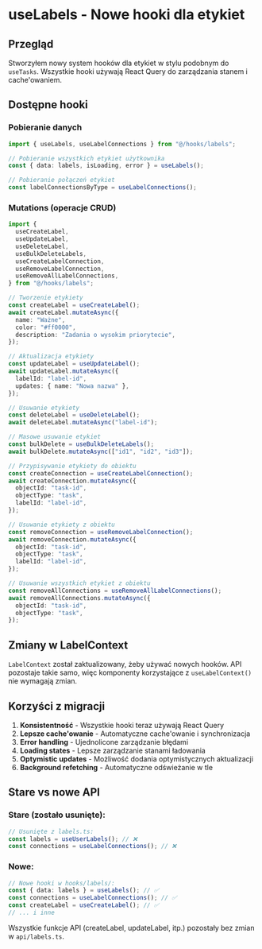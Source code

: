 # useLabels - Nowe hooki dla etykiet

## Przegląd

Stworzyłem nowy system hooków dla etykiet w stylu podobnym do `useTasks`. Wszystkie hooki używają React Query do zarządzania stanem i cache'owaniem.

## Dostępne hooki

### Pobieranie danych

```typescript
import { useLabels, useLabelConnections } from "@/hooks/labels";

// Pobieranie wszystkich etykiet użytkownika
const { data: labels, isLoading, error } = useLabels();

// Pobieranie połączeń etykiet
const labelConnectionsByType = useLabelConnections();
```

### Mutations (operacje CRUD)

```typescript
import {
  useCreateLabel,
  useUpdateLabel,
  useDeleteLabel,
  useBulkDeleteLabels,
  useCreateLabelConnection,
  useRemoveLabelConnection,
  useRemoveAllLabelConnections,
} from "@/hooks/labels";

// Tworzenie etykiety
const createLabel = useCreateLabel();
await createLabel.mutateAsync({
  name: "Ważne",
  color: "#ff0000",
  description: "Zadania o wysokim priorytecie",
});

// Aktualizacja etykiety
const updateLabel = useUpdateLabel();
await updateLabel.mutateAsync({
  labelId: "label-id",
  updates: { name: "Nowa nazwa" },
});

// Usuwanie etykiety
const deleteLabel = useDeleteLabel();
await deleteLabel.mutateAsync("label-id");

// Masowe usuwanie etykiet
const bulkDelete = useBulkDeleteLabels();
await bulkDelete.mutateAsync(["id1", "id2", "id3"]);

// Przypisywanie etykiety do obiektu
const createConnection = useCreateLabelConnection();
await createConnection.mutateAsync({
  objectId: "task-id",
  objectType: "task",
  labelId: "label-id",
});

// Usuwanie etykiety z obiektu
const removeConnection = useRemoveLabelConnection();
await removeConnection.mutateAsync({
  objectId: "task-id",
  objectType: "task",
  labelId: "label-id",
});

// Usuwanie wszystkich etykiet z obiektu
const removeAllConnections = useRemoveAllLabelConnections();
await removeAllConnections.mutateAsync({
  objectId: "task-id",
  objectType: "task",
});
```

## Zmiany w LabelContext

`LabelContext` został zaktualizowany, żeby używać nowych hooków. API pozostaje takie samo, więc komponenty korzystające z `useLabelContext()` nie wymagają zmian.

## Korzyści z migracji

1. **Konsistentność** - Wszystkie hooki teraz używają React Query
2. **Lepsze cache'owanie** - Automatyczne cache'owanie i synchronizacja
3. **Error handling** - Ujednolicone zarządzanie błędami
4. **Loading states** - Lepsze zarządzanie stanami ładowania
5. **Optymistic updates** - Możliwość dodania optymistycznych aktualizacji
6. **Background refetching** - Automatyczne odświeżanie w tle

## Stare vs nowe API

### Stare (zostało usunięte):

```typescript
// Usunięte z labels.ts:
const labels = useUserLabels(); // ❌
const connections = useLabelConnections(); // ❌
```

### Nowe:

```typescript
// Nowe hooki w hooks/labels/:
const { data: labels } = useLabels(); // ✅
const connections = useLabelConnections(); // ✅
const createLabel = useCreateLabel(); // ✅
// ... i inne
```

Wszystkie funkcje API (createLabel, updateLabel, itp.) pozostały bez zmian w `api/labels.ts`.
